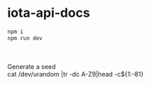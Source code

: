 # iota-api-docs

```sh
npm i
npm run dev
```
<br><br>
Generate a seed<br>
cat /dev/urandom |tr -dc A-Z9|head -c${1:-81}<br>

